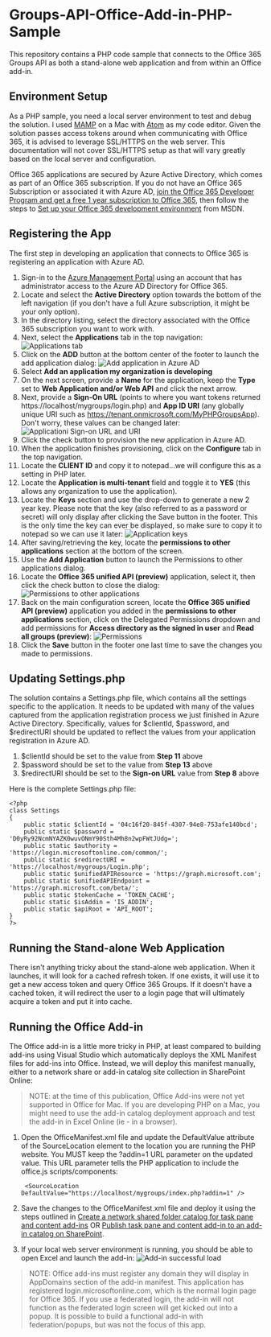 # Groups-API-Office-Add-in-PHP-Sample
This repository contains a PHP code sample that connects to the Office 365 Groups API as both a stand-alone web application and from within an Office add-in.

## Environment Setup ##
As a PHP sample, you need a local server environment to test and debug the solution. I used [MAMP](https://www.mamp.info/en/ "MAMP") on a Mac with [Atom](https://atom.io/ "Atom") as my code editor. Given the solution passes access tokens around when communicating with Office 365, it is advised to leverage SSL/HTTPS on the web server. This documentation will not cover SSL/HTTPS setup as that will vary greatly based on the local server and configuration.

Office 365 applications are secured by Azure Active Directory, which comes as part of an Office 365 subscription. If you do not have an Office 365 Subscription or associated it with Azure AD, [join the Office 365 Developer Program and get a free 1 year subscription to Office 365](https://aka.ms/devprogramsignup), then follow the steps to [Set up your Office 365 development environment](https://msdn.microsoft.com/office/office365/HowTo/setup-development-environment "Set up your Office 365 development environment") from MSDN.

## Registering the App ##
The first step in developing an application that connects to Office 365 is registering an application with Azure AD.

1. Sign-in to the [Azure Management Portal](https://manage.windowsazure.com "Azure Management Portal") using an account that has administrator access to the Azure AD Directory for Office 365.
2. Locate and select the **Active Directory** option towards the bottom of the left navigation (if you don't have a full Azure subscription, it might be your only option).
3. In the directory listing, select the directory associated with the Office 365 subscription you want to work with.
4. Next, select the **Applications** tab in the top navigation:
![Applications tab](http://i.imgur.com/nv168lw.png)
5. Click on the **ADD** button at the bottom center of the footer to launch the add application dialog:
![Add application in Azure AD](http://i.imgur.com/GbyS3u4.png)
6. Select **Add an application my organization is developing**
7. On the next screen, provide a **Name** for the application, keep the **Type** set to **Web Application and/or Web API** and click the next arrow.
8. Next, provide a **Sign-On URL** (points to where you want tokens returned https://localhost/mygroups/login.php) and **App ID URI** (any globally unique URI such as https://tenant.onmicrosoft.com/MyPHPGroupsApp). Don't worry, these values can be changed later:
![Applicationi Sign-on URL and URI](http://i.imgur.com/ZwnTyP5.png)
9. Click the check button to provision the new application in Azure AD.
10. When the application finishes provisioning, click on the **Configure** tab in the top navigation.
11. Locate the **CLIENT ID** and copy it to notepad...we will configure this as a setting in PHP later.
12. Locate the **Application is multi-tenant** field and toggle it to **YES** (this allows any organization to use the application). 
13. Locate the **Keys** section and use the drop-down to generate a new 2 year key. Please note that the key (also referred to as a password or secret) will only display after clicking the Save button in the footer. This is the only time the key can ever be displayed, so make sure to copy it to notepad so we can use it later:
![Application keys](http://i.imgur.com/ScmVcDU.png)
13.  After saving/retrieving the key, locate the **permissions to other applications** section at the bottom of the screen.
14.  Use the **Add Application** button to launch the Permissions to other applications dialog.
15.  Locate the **Office 365 unified API (preview)** application, select it, then click the check button to close the dialog:
![Permissions to other applications](http://i.imgur.com/16yCo3A.png)
16.  Back on the main configuration screen, locate the **Office 365 unified API (preview)** application you added in the **permissions to other applications** section, click on the Delegated Permissions dropdown and add permissions for **Access directory as the signed in user** and **Read all groups (preview)**:
![Permissions](http://i.imgur.com/61a6wP2.png)
17.   Click the **Save** button in the footer one last time to save the changes you made to permissions.

## Updating Settings.php ##
The solution contains a Settings.php file, which contains all the settings specific to the application. It needs to be updated with many of the values captured from the application registration process we just finished in Azure Active Directory. Specifically, values for $clientId, $password, and $redirectURI should be updated to reflect the values from your application registration in Azure AD.

1. $clientId should be set to the value from **Step 11** above
2. $password should be set to the value from **Step 13** above
3. $redirectURI should be set to the **Sign-on URL** value from **Step 8** above

Here is the complete Settings.php file: 

	<?php
    class Settings
    {
        public static $clientId = '04c16f20-845f-4307-94e8-753afe140bcd';
        public static $password = 'D0yRy92NcmNYAZK0wuvONmY90Sth4Mh8n2wpFWtJUdg=';
        public static $authority = 'https://login.microsoftonline.com/common/';
        public static $redirectURI = 'https://localhost/mygroups/Login.php';
        public static $unifiedAPIResource = 'https://graph.microsoft.com';
        public static $unifiedAPIEndpoint = 'https://graph.microsoft.com/beta/';
        public static $tokenCache = 'TOKEN_CACHE';
        public static $isAddin = 'IS_ADDIN';
        public static $apiRoot = 'API_ROOT';
    }
	?>

## Running the Stand-alone Web Application ##
There isn't anything tricky about the stand-alone web application. When it launches, it will look for a cached refresh token. If one exists, it will use it to get a new access token and query Office 365 Groups. If it doesn't have a cached token, it will redirect the user to a login page that will ultimately acquire a token and put it into cache.
## Running the Office Add-in ##
The Office add-in is a little more tricky in PHP, at least compared to building add-ins using Visual Studio which automatically deploys the XML Manifest files for add-ins into Office. Instead, we will deploy this manifest manually, either to a network share or add-in catalog site collection in SharePoint Online:

> NOTE: at the time of this publication, Office Add-ins were not yet supported in Office for Mac. If you are developing PHP on a Mac, you might need to use the add-in catalog deployment approach and test the add-in in Excel Online (ie - in a browser). 

1. Open the OfficeManifest.xml file and update the DefaultValue attribute of the SourceLocation element to the location you are running the PHP website. You MUST keep the ?addin=1 URL parameter on the updated value. This URL parameter tells the PHP application to include the office.js scripts/components:

    	<SourceLocation DefaultValue="https://localhost/mygroups/index.php?addin=1" />

2. Save the changes to the OfficeManifest.xml file and deploy it using the steps outlined in [Create a network shared folder catalog for task pane and content add-ins](https://msdn.microsoft.com/EN-US/library/office/fp123503.aspx "Create a network shared folder catalog for task pane and content add-ins") OR [Publish task pane and content add-in to an add-in catalog on SharePoint](https://msdn.microsoft.com/EN-US/library/office/fp123517.aspx "Publish task pane and content add-in to an add-in catalog on SharePoint").
3. If your local web server environment is running, you should be able to open Excel and launch the add-in:
![Add-in successful load](http://i.imgur.com/PFNfSIJ.png)

> NOTE: Office add-ins must register any domain they will display in AppDomains section of the add-in manifest. This application has registered login.microsoftonline.com, which is the normal login page for Office 365. If you use a federated login, the add-in will not function as the federated login screen will get kicked out into a popup. It is possible to build a functional add-in with federation/popups, but was not the focus of this app.
